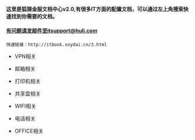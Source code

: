 #### 

#### 这里是狐狸金服文档中心v2.0,有很多IT方面的配置文档，可以通过左上角搜索快速找到你需要的文档。

#### 有问题请发邮件至itsupport@huli.com

```
快速链接：http://itbook.soydai.cn/3.html
```

* VPN相关

* 邮箱相关

* 打印机相关
* 共享盘相关

* WIFI相关

* 电话相关

* OFFICE相关



